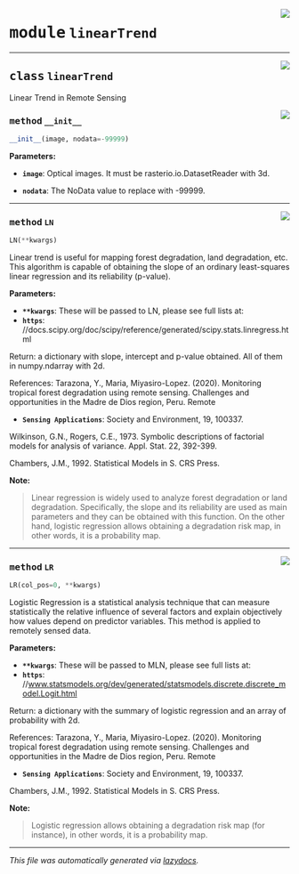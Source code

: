 <!-- markdownlint-disable -->

<a href="..\scikeo\linearTrend.py#L0"><img align="right" style="float:right;" src="https://img.shields.io/badge/-source-cccccc?style=flat-square"></a>

# <kbd>module</kbd> `linearTrend`






---

<a href="..\scikeo\linearTrend.py#L8"><img align="right" style="float:right;" src="https://img.shields.io/badge/-source-cccccc?style=flat-square"></a>

## <kbd>class</kbd> `linearTrend`
Linear Trend in Remote Sensing 

<a href="..\scikeo\linearTrend.py#L12"><img align="right" style="float:right;" src="https://img.shields.io/badge/-source-cccccc?style=flat-square"></a>

### <kbd>method</kbd> `__init__`

```python
__init__(image, nodata=-99999)
```



**Parameters:**
 


 - <b>`image`</b>:  Optical images. It must be rasterio.io.DatasetReader with 3d. 


 - <b>`nodata`</b>:  The NoData value to replace with -99999. 






---

<a href="..\scikeo\linearTrend.py#L26"><img align="right" style="float:right;" src="https://img.shields.io/badge/-source-cccccc?style=flat-square"></a>

### <kbd>method</kbd> `LN`

```python
LN(**kwargs)
```

Linear trend is useful for mapping forest degradation, land degradation, etc. This algorithm is capable of obtaining the slope of an ordinary least-squares  linear regression and its reliability (p-value). 



**Parameters:**
 


 - <b>`**kwargs`</b>:  These will be passed to LN, please see full lists at: 
 - <b>`https`</b>: //docs.scipy.org/doc/scipy/reference/generated/scipy.stats.linregress.html 

Return: a dictionary with slope, intercept and p-value obtained. All of them in numpy.ndarray  with 2d. 

References: Tarazona, Y., Maria, Miyasiro-Lopez. (2020). Monitoring tropical forest degradation using remote sensing. Challenges and opportunities in the Madre de Dios region, Peru. Remote 
 - <b>`Sensing Applications`</b>:  Society and Environment, 19, 100337. 

Wilkinson, G.N., Rogers, C.E., 1973. Symbolic descriptions of factorial models for analysis of variance. Appl. Stat. 22, 392-399. 

Chambers, J.M., 1992. Statistical Models in S. CRS Press. 



**Note:**

> Linear regression is widely used to analyze forest degradation or land degradation. Specifically, the slope and its reliability are used as main parameters and they can be obtained with this function. On the other hand, logistic regression allows obtaining a degradation risk map, in other words, it is a probability map. 

---

<a href="..\scikeo\linearTrend.py#L103"><img align="right" style="float:right;" src="https://img.shields.io/badge/-source-cccccc?style=flat-square"></a>

### <kbd>method</kbd> `LR`

```python
LR(col_pos=0, **kwargs)
```

Logistic Regression is a statistical analysis technique that can measure  statistically the relative influence of several factors and explain objectively how values  depend on predictor variables. This method is applied to remotely sensed data. 



**Parameters:**
 


 - <b>`**kwargs`</b>:  These will be passed to MLN, please see full lists at: 
 - <b>`https`</b>: //www.statsmodels.org/dev/generated/statsmodels.discrete.discrete_model.Logit.html 

Return: a dictionary with the summary of logistic regression and an array of probability with 2d. 

References: Tarazona, Y., Maria, Miyasiro-Lopez. (2020). Monitoring tropical forest degradation using remote sensing. Challenges and opportunities in the Madre de Dios region, Peru. Remote 
 - <b>`Sensing Applications`</b>:  Society and Environment, 19, 100337. 

Chambers, J.M., 1992. Statistical Models in S. CRS Press. 



**Note:**

> Logistic regression allows obtaining a degradation risk map (for instance), in other words, it is a probability map. 




---

_This file was automatically generated via [lazydocs](https://github.com/ml-tooling/lazydocs)._
